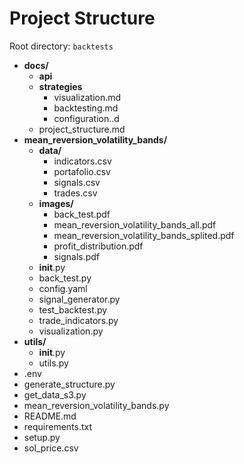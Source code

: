 # Project Structure

Root directory: `backtests`

- **docs/**
    - **api**
    - **strategies**
        - visualization.md
        - backtesting.md
        - configuration..d
    - project_structure.md
- **mean_reversion_volatility_bands/**
    - **data/**
        - indicators.csv
        - portafolio.csv
        - signals.csv
        - trades.csv
   - **images/**
      - back_test.pdf
      - mean_reversion_volatility_bands_all.pdf
      - mean_reversion_volatility_bands_splited.pdf
      - profit_distribution.pdf
      - signals.pdf
  - __init__.py
  - back_test.py
  - config.yaml
  - signal_generator.py
  - test_backtest.py
  - trade_indicators.py
  - visualization.py
- **utils/**
    - __init__.py
    - utils.py
- .env
- generate_structure.py
- get_data_s3.py
- mean_reversion_volatility_bands.py
- README.md
- requirements.txt
- setup.py
- sol_price.csv